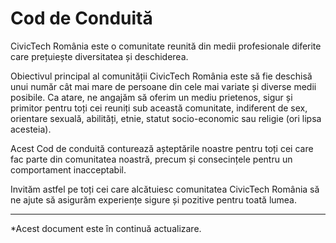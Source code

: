 # Cod de Conduită

CivicTech România este o comunitate reunită din medii profesionale diferite care prețuiește diversitatea și deschiderea.

Obiectivul principal al comunității CivicTech România este să fie deschisă unui număr cât mai mare de persoane din cele mai variate și diverse medii posibile. Ca atare, ne angajăm să oferim un mediu prietenos, sigur și primitor pentru toți cei reuniți sub această comunitate, indiferent de sex, orientare sexuală, abilități, etnie, statut socio-economic sau religie (ori lipsa acesteia).

Acest Cod de conduită conturează așteptările noastre pentru toți cei care fac parte din comunitatea noastră, precum și consecințele pentru un comportament inacceptabil. 

Invităm astfel pe toți cei care alcătuiesc comunitatea CivicTech România să ne ajute să asigurăm experiențe sigure și pozitive pentru toată lumea.

***
*Acest document este în continuă actualizare. 
